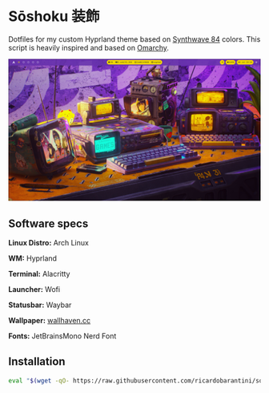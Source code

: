 # Sōshoku 装飾
Dotfiles for my custom Hyprland theme based on [Synthwave 84](https://github.com/robb0wen/synthwave-vscode) colors. This script is heavily inspired and based on [Omarchy](https://github.com/basecamp/omarchy/).

![Soshoku theme](soshoku.png)

## Software specs

**Linux Distro:** Arch Linux

**WM:** Hyprland

**Terminal:** Alacritty

**Launcher:** Wofi

**Statusbar:** Waybar

**Wallpaper:** [wallhaven.cc](https://wallhaven.cc/w/1q83qg)

**Fonts:** JetBrainsMono Nerd Font

## Installation

```bash
eval "$(wget -qO- https://raw.githubusercontent.com/ricardobarantini/soshoku/refs/heads/main/boot.sh)"
```